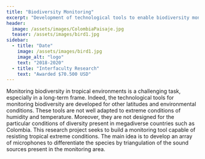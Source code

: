```yaml
---
title: "Biodiversity Monitoring"
excerpt: "Development of technological tools to enable biodiversity monitoring"
header:
  image: /assets/images/ColombiaPaisaje.jpg
  teaser: /assets/images/bird1.jpg
sidebar:
  - title: "Date"
    image: /assets/images/bird1.jpg
    image_alt: "logo"
    text: "2018-2020"
  - title: "Interfaculty Research"
    text: "Awarded $70.500 USD"
---
```


Monitoring biodiversity in tropical environments is a challenging task, 
especially in a long-term frame. Indeed, the technological tools for monitoring biodiversity 
are developed for other latitudes and environmental conditions. 
These tools are not well adapted to extreme conditions of humidity and temperature. 
Moreover, they are not designed for the particular conditions of diversity present in megadiverse countries 
such as Colombia. 
This research project seeks to build a monitoring tool capable of resisting tropical extreme conditions. 
The main idea is to develop an array of microphones to differentiate the species by triangulation of the sound 
sources present in the monitoring area.


